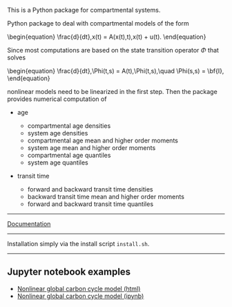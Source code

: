 This is a Python package for compartmental systems.

Python package to deal with compartmental models of the form

\begin{equation}
    \frac{d}{dt}\,x(t) = A(x(t),t)\,x(t) + u(t).
\end{equation}

Since most computations are based on the state transition operator $\Phi$ that solves

\begin{equation}
    \frac{d}{dt}\,\Phi(t,s) = A(t)\,\Phi(t,s),\quad \Phi(s,s) = \bf{I},
\end{equation}

nonlinear models need to be linearized in the first step. Then the package provides numerical computation of

* age

    * compartmental age densities
    * system age densities
    * compartmental age mean and higher order moments
    * system age mean and higher order moments
    * compartmental age quantiles
    * system age quantiles

* transit time

    * forward and backward transit time densities
    * backward transit time mean and higher order moments
    * forward and backward transit time quantiles

---

[Documentation](http://compartmentalsystems.readthedocs.io/en/latest/)

---

Installation simply via the install script `install.sh`.

---

Jupyter notebook examples
-------------------------

- [Nonlinear global carbon cycle model (html)](notebooks/nonl_gcm_3p.html)
- [Nonlinear global carbon cycle model (ipynb)](notebooks/nonl_gcm_3p.ipynb)




